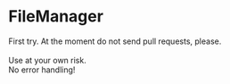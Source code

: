 FileManager
===========

First try. At the moment do not send pull requests, please.<br />
<br />
Use at your own risk.<br />
No error handling!<br />

